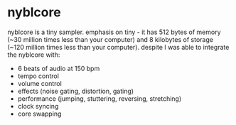 # nyblcore

nyblcore is a tiny sampler. emphasis on tiny - it has 512 bytes of memory (~30 million times less than your computer) and 8 kilobytes of storage (~120 million times less than your computer). despite I was able to integrate the nyblcore with:

- 6 beats of audio at 150 bpm
- tempo control
- volume control
- effects (noise gating, distortion, gating)
- performance (jumping, stuttering, reversing, stretching)
- clock syncing
- core swapping